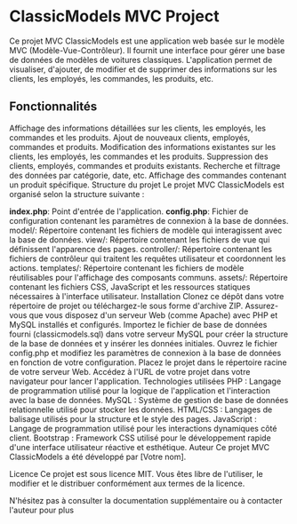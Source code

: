 # ClassicModels MVC Project

Ce projet MVC ClassicModels est une application web basée sur le modèle MVC (Modèle-Vue-Contrôleur). Il fournit une interface pour gérer une base de données de modèles de voitures classiques. L'application permet de visualiser, d'ajouter, de modifier et de supprimer des informations sur les clients, les employés, les commandes, les produits, etc.

## Fonctionnalités
Affichage des informations détaillées sur les clients, les employés, les commandes et les produits.
Ajout de nouveaux clients, employés, commandes et produits.
Modification des informations existantes sur les clients, les employés, les commandes et les produits.
Suppression des clients, employés, commandes et produits existants.
Recherche et filtrage des données par catégorie, date, etc.
Affichage des commandes contenant un produit spécifique.
Structure du projet
Le projet MVC ClassicModels est organisé selon la structure suivante :

__index.php__: Point d'entrée de l'application.
__config.php__: Fichier de configuration contenant les paramètres de connexion à la base de données.
model/: Répertoire contenant les fichiers de modèle qui interagissent avec la base de données.
view/: Répertoire contenant les fichiers de vue qui définissent l'apparence des pages.
controller/: Répertoire contenant les fichiers de contrôleur qui traitent les requêtes utilisateur et coordonnent les actions.
templates/: Répertoire contenant les fichiers de modèle réutilisables pour l'affichage des composants communs.
assets/: Répertoire contenant les fichiers CSS, JavaScript et les ressources statiques nécessaires à l'interface utilisateur.
Installation
Clonez ce dépôt dans votre répertoire de projet ou téléchargez-le sous forme d'archive ZIP.
Assurez-vous que vous disposez d'un serveur Web (comme Apache) avec PHP et MySQL installés et configurés.
Importez le fichier de base de données fourni (classicmodels.sql) dans votre serveur MySQL pour créer la structure de la base de données et y insérer les données initiales.
Ouvrez le fichier config.php et modifiez les paramètres de connexion à la base de données en fonction de votre configuration.
Placez le projet dans le répertoire racine de votre serveur Web.
Accédez à l'URL de votre projet dans votre navigateur pour lancer l'application.
Technologies utilisées
PHP : Langage de programmation utilisé pour la logique de l'application et l'interaction avec la base de données.
MySQL : Système de gestion de base de données relationnelle utilisé pour stocker les données.
HTML/CSS : Langages de balisage utilisés pour la structure et le style des pages.
JavaScript : Langage de programmation utilisé pour les interactions dynamiques côté client.
Bootstrap : Framework CSS utilisé pour le développement rapide d'une interface utilisateur réactive et esthétique.
Auteur
Ce projet MVC ClassicModels a été développé par [Votre nom].

Licence
Ce projet est sous licence MIT. Vous êtes libre de l'utiliser, le modifier et le distribuer conformément aux termes de la licence.

N'hésitez pas à consulter la documentation supplémentaire ou à contacter l'auteur pour plus